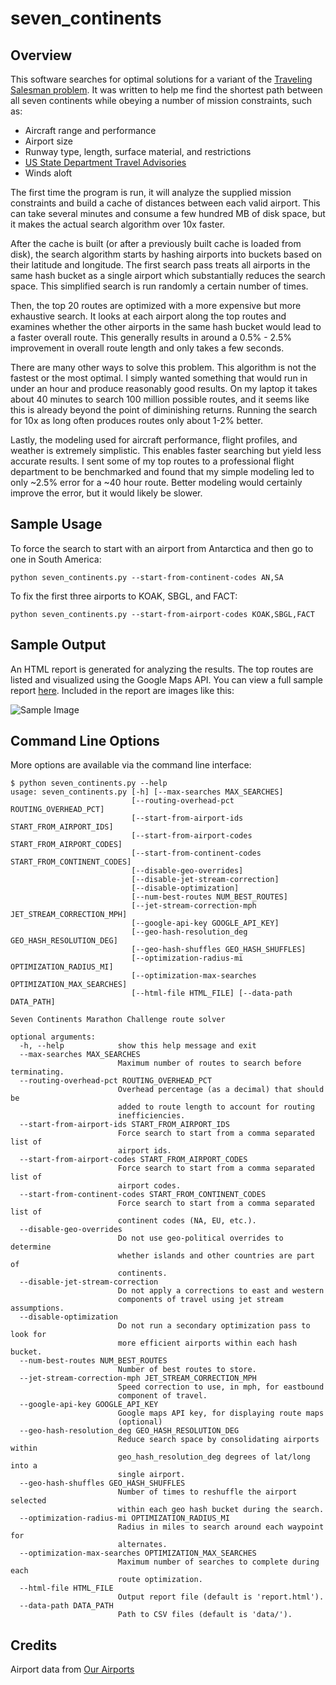 # seven_continents
## Overview
This software searches for optimal solutions for a variant of the [Traveling Salesman problem](https://en.wikipedia.org/wiki/Travelling_salesman_problem). It was written to help me find the shortest path between all seven continents while obeying a number of mission constraints, such as:
* Aircraft range and performance
* Airport size
* Runway type, length, surface material, and restrictions
* [US State Department Travel Advisories](https://travel.state.gov/content/travel/en/traveladvisories/traveladvisories.html)
* Winds aloft

The first time the program is run, it will analyze the supplied mission constraints and build a cache of distances between each valid airport. This can take several minutes and consume a few hundred MB of disk space, but it makes the actual search algorithm over 10x faster.

After the cache is built (or after a previously built cache is loaded from disk), the search algorithm starts by hashing airports into buckets based on their latitude and longitude. The first search pass treats all airports in the same hash bucket as a single airport which substantially reduces the search space. This simplified search is run randomly a certain number of times.

Then, the top 20 routes are optimized with a more expensive but more exhaustive search. It looks at each airport along the top routes and examines whether the other airports in the same hash bucket would lead to a faster overall route. This generally results in around a 0.5% - 2.5% improvement in overall route length and only takes a few seconds.

There are many other ways to solve this problem. This algorithm is not the fastest or the most optimal. I simply wanted something that would run in under an hour and produce reasonably good results. On my laptop it takes about 40 minutes to search 100 million possible routes, and it seems like this is already beyond the point of diminishing returns. Running the search for 10x as long often produces routes only about 1-2% better.

Lastly, the modeling used for aircraft performance, flight profiles, and weather is extremely simplistic. This enables faster searching but yield less accurate results. I sent some of my top routes to a professional flight department to be benchmarked and found that my simple modeling led to only ~2.5% error for a ~40 hour route. Better modeling would certainly improve the error, but it would likely be slower.

## Sample Usage

To force the search to start with an airport from Antarctica and then go to one in South America:

```python seven_continents.py --start-from-continent-codes AN,SA```

To fix the first three airports to KOAK, SBGL, and FACT:

```python seven_continents.py --start-from-airport-codes KOAK,SBGL,FACT```

## Sample Output
An HTML report is generated for analyzing the results. The top routes are listed and visualized using the Google Maps API. You can view a full sample report [here](results/sample/sample.html). Included in the report are images like this:

![Sample Image](results/sample/1.png)

## Command Line Options

More options are available via the command line interface:
```
$ python seven_continents.py --help
usage: seven_continents.py [-h] [--max-searches MAX_SEARCHES]
                           [--routing-overhead-pct ROUTING_OVERHEAD_PCT]
                           [--start-from-airport-ids START_FROM_AIRPORT_IDS]
                           [--start-from-airport-codes START_FROM_AIRPORT_CODES]
                           [--start-from-continent-codes START_FROM_CONTINENT_CODES]
                           [--disable-geo-overrides]
                           [--disable-jet-stream-correction]
                           [--disable-optimization]
                           [--num-best-routes NUM_BEST_ROUTES]
                           [--jet-stream-correction-mph JET_STREAM_CORRECTION_MPH]
                           [--google-api-key GOOGLE_API_KEY]
                           [--geo-hash-resolution_deg GEO_HASH_RESOLUTION_DEG]
                           [--geo-hash-shuffles GEO_HASH_SHUFFLES]
                           [--optimization-radius-mi OPTIMIZATION_RADIUS_MI]
                           [--optimization-max-searches OPTIMIZATION_MAX_SEARCHES]
                           [--html-file HTML_FILE] [--data-path DATA_PATH]

Seven Continents Marathon Challenge route solver

optional arguments:
  -h, --help            show this help message and exit
  --max-searches MAX_SEARCHES
                        Maximum number of routes to search before terminating.
  --routing-overhead-pct ROUTING_OVERHEAD_PCT
                        Overhead percentage (as a decimal) that should be
                        added to route length to account for routing
                        inefficiencies.
  --start-from-airport-ids START_FROM_AIRPORT_IDS
                        Force search to start from a comma separated list of
                        airport ids.
  --start-from-airport-codes START_FROM_AIRPORT_CODES
                        Force search to start from a comma separated list of
                        airport codes.
  --start-from-continent-codes START_FROM_CONTINENT_CODES
                        Force search to start from a comma separated list of
                        continent codes (NA, EU, etc.).
  --disable-geo-overrides
                        Do not use geo-political overrides to determine
                        whether islands and other countries are part of
                        continents.
  --disable-jet-stream-correction
                        Do not apply a corrections to east and western
                        components of travel using jet stream assumptions.
  --disable-optimization
                        Do not run a secondary optimization pass to look for
                        more efficient airports within each hash bucket.
  --num-best-routes NUM_BEST_ROUTES
                        Number of best routes to store.
  --jet-stream-correction-mph JET_STREAM_CORRECTION_MPH
                        Speed correction to use, in mph, for eastbound
                        component of travel.
  --google-api-key GOOGLE_API_KEY
                        Google maps API key, for displaying route maps
                        (optional)
  --geo-hash-resolution_deg GEO_HASH_RESOLUTION_DEG
                        Reduce search space by consolidating airports within
                        geo_hash_resolution_deg degrees of lat/long into a
                        single airport.
  --geo-hash-shuffles GEO_HASH_SHUFFLES
                        Number of times to reshuffle the airport selected
                        within each geo hash bucket during the search.
  --optimization-radius-mi OPTIMIZATION_RADIUS_MI
                        Radius in miles to search around each waypoint for
                        alternates.
  --optimization-max-searches OPTIMIZATION_MAX_SEARCHES
                        Maximum number of searches to complete during each
                        route optimization.
  --html-file HTML_FILE
                        Output report file (default is 'report.html').
  --data-path DATA_PATH
                        Path to CSV files (default is 'data/').
```

## Credits
Airport data from [Our Airports](https://ourairports.com/data/)
